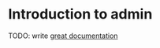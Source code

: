 # Introduction to admin

TODO: write [great documentation](http://jacobian.org/writing/what-to-write/)

